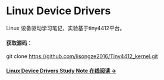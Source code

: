 # Linux Device Drivers

Linux 设备驱动学习笔记，实验基于tiny4412平台。

#### 获取源码：

git clone https://github.com/lisongze2016/Tiny4412_kernel.git


#### [Linux Device Drivers Study Note 在线阅读 &rarr;](http://kernel.lisongze.com)
